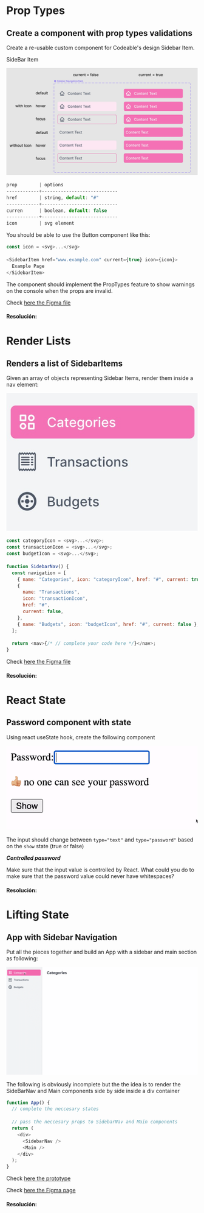 # Prop Types

## Create a component with prop types validations

Create a re-usable custom component for Codeable's design Sidebar Item.

SideBar Item

![Task 1 fundamentals 2](../../../../img/notes/React/task_1_fundamentals_2.jpg)

```javascript
prop        | options
------------+----------------------------
href        | string, default: "#"
------------+----------------------------
curren      | boolean, default: false
------------+----------------------------
icon        | svg element
```

You should be able to use the Button component like this:

```javascript
const icon = <svg>...</svg>

<SidebarItem href="www.example.com" current={true} icon={icon}>
  Example Page
</SidebarItem>
```

The component should implement the PropTypes feature to show warnings on the console when the props are invalid.

Check [here the Figma file](https://www.figma.com/file/Crqtn0kqnB1EKQWZVXE3of/Expensable-React?node-id=4101%3A1163)

#### Resolución:

# Render Lists

## Renders a list of SidebarItems

Given an array of objects representing Sidebar Items, render them inside a nav element:

![SideBar Nav](../../../../img/notes/React/task_2_fundamentals_2.jpg)

```javascript
const categoryIcon = <svg>...</svg>;
const transactionIcon = <svg>...</svg>;
const budgetIcon = <svg>...</svg>;

function SidebarNav() {
  const navigation = [
    { name: "Categories", icon: "categoryIcon", href: "#", current: true },
    {
      name: "Transactions",
      icon: "transactionIcon",
      href: "#",
      current: false,
    },
    { name: "Budgets", icon: "budgetIcon", href: "#", current: false },
  ];

  return <nav>{/* // complete your code here */}</nav>;
}
```

Check [here the Figma file](https://www.figma.com/file/Crqtn0kqnB1EKQWZVXE3of/Expensable-React?node-id=4101%3A1163)

#### Resolución:

# React State

## Password component with state

Using react useState hook, create the following component

![Password component](../../../../img/notes/React/task_3_fundamentals_2.gif)

The input should change between `type="text"` and `type="password"` based on the `show` state (true or false)

**_Controlled password_**

Make sure that the input value is controlled by React. What could you do to make sure that the password value could never have whitespaces?

#### Resolución:

# Lifting State

## App with Sidebar Navigation

Put all the pieces together and build an App with a sidebar and main section as following:

![App with SideBar Nav](../../../../img/notes/React/task_4_fundamentals_2.gif)

The following is obviously incomplete but the the idea is to render the SideBarNav and Main components side by side inside a div container

```javascript
function App() {
  // complete the neccesary states

  // pass the neccesary props to SidebarNav and Main components
  return (
    <div>
      <SidebarNav />
      <Main />
    </div>
  );
}
```

Check [here the prototype](https://www.figma.com/proto/Crqtn0kqnB1EKQWZVXE3of/Expensable-React?page-id=4157%3A1881&node-id=4157%3A1882&viewport=241%2C48%2C0.43&scaling=contain&starting-point-node-id=4157%3A1882)

Check [here the Figma page](https://www.figma.com/file/Crqtn0kqnB1EKQWZVXE3of/?node-id=4157%3A1881)

#### Resolución:
